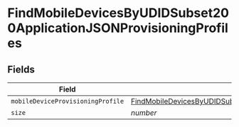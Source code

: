 # FindMobileDevicesByUDIDSubset200ApplicationJSONProvisioningProfiles


## Fields

| Field                                                                                                                                                                                                                               | Type                                                                                                                                                                                                                                | Required                                                                                                                                                                                                                            | Description                                                                                                                                                                                                                         | Example                                                                                                                                                                                                                             |
| ----------------------------------------------------------------------------------------------------------------------------------------------------------------------------------------------------------------------------------- | ----------------------------------------------------------------------------------------------------------------------------------------------------------------------------------------------------------------------------------- | ----------------------------------------------------------------------------------------------------------------------------------------------------------------------------------------------------------------------------------- | ----------------------------------------------------------------------------------------------------------------------------------------------------------------------------------------------------------------------------------- | ----------------------------------------------------------------------------------------------------------------------------------------------------------------------------------------------------------------------------------- |
| `mobileDeviceProvisioningProfile`                                                                                                                                                                                                   | [FindMobileDevicesByUDIDSubset200ApplicationJSONProvisioningProfilesMobileDeviceProvisioningProfile](../../models/operations/findmobiledevicesbyudidsubset200applicationjsonprovisioningprofilesmobiledeviceprovisioningprofile.md) | :heavy_minus_sign:                                                                                                                                                                                                                  | N/A                                                                                                                                                                                                                                 |                                                                                                                                                                                                                                     |
| `size`                                                                                                                                                                                                                              | *number*                                                                                                                                                                                                                            | :heavy_minus_sign:                                                                                                                                                                                                                  | N/A                                                                                                                                                                                                                                 | 1                                                                                                                                                                                                                                   |